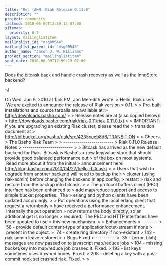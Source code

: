```yaml
---
title: "Re: [ANN] Riak Release 0.11.0"
description: ""
project: community
lastmod: 2010-06-09T12:59:13-07:00
sitemap:
  priority: 0.2
layout: mailinglistitem
mailinglist_id: "msg00544"
mailinglist_parent_id: "msg00543"
author_name: "Jason J. W. Williams"
project_section: "mailinglistitem"
sent_date: 2010-06-09T12:59:13-07:00
---
```



Does the bitcask back end handle crash recovery as well as the
InnoStore backend?

-J

On Wed, Jun 9, 2010 at 1:55 PM, Jon Meredith  wrote:
&gt; Hello, Riak users.  We are excited to announce the release of Riak version
&gt; 0.11.
&gt;
&gt; Pre-built installations and source tarballs are available at:
&gt; http://downloads.basho.com/
&gt;
&gt; Release notes are at (also copied below):
&gt; http://downloads.basho.com/riak/riak-0.11/riak-0.11.0.txt
&gt;
&gt; IMPORTANT: If you are upgrading an existing Riak cluster, please read the
&gt; transition document at
&gt; http://bitbucket.org/basho/riak/src/4235ceeb8d6/TRANSITION
&gt;
&gt; Cheers,
&gt; The Basho Riak Team
&gt;
&gt; -------------------------
&gt; Riak 0.11.0 Release Notes
&gt; -------------------------
&gt;
&gt; Bitcask has arrived as the new default backend for Riak.  Bitcask is Basho's
&gt; new key/value store that should provide good balanced performance out
&gt; of the box on most systems.  Read more about it from the initial
&gt; announcement here http://blog.basho.com/2010/04/27/hello,-bitcask/
&gt;
&gt; Users that wish to upgrade from another backend will need to backup their
&gt; cluster (using riak-admin) before changing the backend in app.config,
&gt; restart
&gt; riak and restore from the backup into bitcask.
&gt;
&gt; The protocol buffers client (PBC) interface has been enhanced to
&gt; add map/reduce support and access to simple bucket properties.  The
&gt; erlang and python clients have been updated accordingly.
&gt;
&gt; Put operations using the local erlang client that request a returnbody
&gt; have received a performance enhancement.  Internally the put operation
&gt; now returns the body directly, so an additional get is no longer
&gt; required.  The PBC and HTTP interfaces have been updated to use
&gt; this new mechanism.
&gt;
&gt; Enhancements
&gt; --------
&gt;  58 - provide default content-type of application/octet-stream if none
&gt;        present in the object.
&gt;  74 - create ring directory if non-existant
&gt; 142 - riak-admin leave restored
&gt;
&gt; Bugs Fixed
&gt; ----------
&gt;  35 - {error, blah} messages are now passed on to javascript map/reduce jobs
&gt; 104 - missing bucket/key into map/reduce job crashed it. Fixed.
&gt; 193 - list keys sometimes uses downed nodes. Fixed.
&gt; 208 - deleting a key with a post-commit hook set crashed riak. Fixed.
&gt;
&gt;
